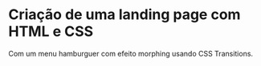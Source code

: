 # Criação de uma landing page com HTML e CSS

Com um menu hamburguer com efeito morphing usando CSS Transitions.